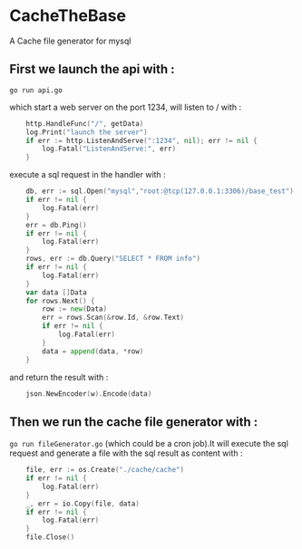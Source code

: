# CacheTheBase
A Cache file generator for mysql

## First we launch the api with :
``
go run api.go
``

which start a web server on the port 1234, will listen to / with :
```go
	http.HandleFunc("/", getData)
	log.Print("launch the server")
	if err := http.ListenAndServe(":1234", nil); err != nil {
		log.Fatal("ListenAndServe:", err)
	}
```

execute a sql request in the handler with :
```go 
	db, err := sql.Open("mysql","root:@tcp(127.0.0.1:3306)/base_test")
	if err != nil {
		log.Fatal(err)
	}
	err = db.Ping()
	if err != nil {
		log.Fatal(err)
	}
	rows, err := db.Query("SELECT * FROM info")
	if err != nil {
		log.Fatal(err)
	}
	var data []Data
    for rows.Next() {
    	row := new(Data)
        err = rows.Scan(&row.Id, &row.Text)
		if err != nil {
			log.Fatal(err)
		}
		data = append(data, *row)
    }
```

and return the result with :
```go
	json.NewEncoder(w).Encode(data)
```

## Then we run the cache file generator with :
``
go run fileGenerator.go
`` 
(which could be a cron job).It will execute the sql request and generate a file with the sql result as content with :
```go
    file, err := os.Create("./cache/cache")
    if err != nil {
        log.Fatal(err)
    }
    _, err = io.Copy(file, data)
    if err != nil {
        log.Fatal(err)
    }
    file.Close()
```
